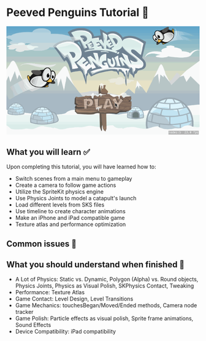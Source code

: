 # Peeved Penguins Tutorial :penguin:

![Gameplay Gif](./Screenshots/GamePlay.gif)

## What you will learn :white_check_mark:
Upon completing this tutorial, you will have learned how to:
- Switch scenes from a main menu to gameplay
- Create a camera to follow game actions
- Utilize the SpriteKit physics engine
- Use Physics Joints to model a catapult's launch
- Load different levels from SKS files
- Use timeline to create character animations
- Make an iPhone and iPad compatible game
- Texture atlas and performance optimization

## Common issues :bug:

## What you should understand when finished :checkered_flag:
- A Lot of Physics: Static vs. Dynamic, Polygon (Alpha) vs. Round objects, Physics Joints, Physics as Visual Polish, SKPhysics Contact, Tweaking
- Performance: Texture Atlas
- Game Contact: Level Design, Level Transitions
- Game Mechanics: touchesBegan/Moved/Ended methods, Camera node tracker
- Game Polish: Particle effects as visual polish, Sprite frame animations, Sound Effects
- Device Compatibility: iPad compatibility
